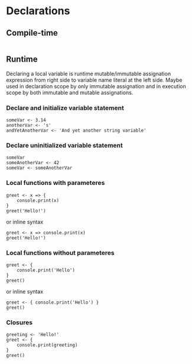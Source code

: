 # Declarations
## Compile-time
```

```

## Runtime
Declaring a local variable is runtime mutable/immutable assignation expression from right side to variable name literal at the left side. Maybe used in declaration scope by only immutable assignation and in execution scope by both immutable and mutable assignations.

### Declare and initialize variable statement
```
someVar <- 3.14
anotherVar <- 's'
andYetAnotherVar <- 'And yet another string variable'
```

### Declare uninitialized variable statement
```
someVar
someAnotherVar <- 42
someVar <- someAnotherVar
```

### Local functions with parameteres
```
greet <- x => {
    console.print(x)
}
greet('Hello!')
```
or inline syntax
```
greet <- x => console.print(x)
greet('Hello!')
```
### Local functions without parameteres
```
greet <- {
    console.print('Hello')
}
greet()
```
or inline syntax
```
greet <- { console.print('Hello') }
greet()
```
### Closures
```
greeting <- 'Hello!'
greet <- {
    console.print(greeting)
}
greet()
```
